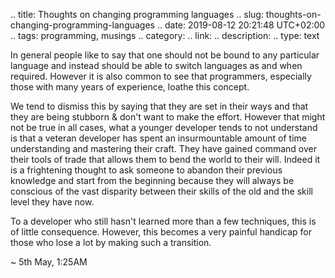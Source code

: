 .. title: Thoughts on changing programming languages
.. slug: thoughts-on-changing-programming-languages
.. date: 2019-08-12 20:21:48 UTC+02:00
.. tags: programming, musings
.. category: 
.. link: 
.. description: 
.. type: text

In general people like to say that one should not be bound to any particular language
and instead should be able to switch languages as and when required. However it is also
common to see that programmers, especially those with many years of experience, loathe
this concept.

We tend to dismiss this by saying that they are set in their ways and that they are being stubborn
& don't want to make the effort. However that might not be true in all cases, what a younger developer
tends to not understand is that a veteran developer has spent an insurmountable amount of time understanding
and mastering their craft. They have gained command over their tools of trade that allows them to bend the world
to their will. Indeed it is a frightening thought to ask someone to abandon their previous knowledge and start from
the beginning because they will always be conscious of the vast disparity between their skills of the old and the
skill level they have now.

To a developer who still hasn't learned more than a few techniques, this is of little consequence.
However, this becomes a very painful handicap for those who lose a lot by making such a transition.


~ 5th May, 1:25AM
